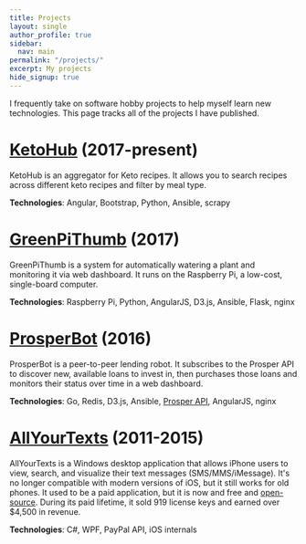 ```yaml
---
title: Projects
layout: single
author_profile: true
sidebar:
  nav: main
permalink: "/projects/"
excerpt: My projects
hide_signup: true
---
```


I frequently take on software hobby projects to help myself learn new technologies. This page tracks all of the projects I have published.

# [KetoHub](https://ketohub.io) (2017-present)

KetoHub is an aggregator for Keto recipes. It allows you to search recipes across different keto recipes and filter by meal type.

**Technologies**: Angular, Bootstrap, Python, Ansible, scrapy

# [GreenPiThumb](/greenpithumb/) (2017)

GreenPiThumb is a system for automatically watering a plant and monitoring it via web dashboard. It runs on the Raspberry Pi, a low-cost, single-board computer.

**Technologies**: Raspberry Pi, Python, AngularJS, D3.js, Ansible, Flask, nginx

# [ProsperBot](/prosperbot/) (2016)

ProsperBot is a peer-to-peer lending robot. It subscribes to the Prosper API to discover new, available loans to invest in, then purchases those loans and monitors their status over time in a web dashboard.

**Technologies**: Go, Redis, D3.js, Ansible, [Prosper API](https://developers.prosper.com/), AngularJS, nginx

# [AllYourTexts](http://allyourtexts.com) (2011-2015)

AllYourTexts is a Windows desktop application that allows iPhone users to view, search, and visualize their text messages (SMS/MMS/iMessage). It's no longer compatible with modern versions of iOS, but it still works for old phones. It used to be a paid application, but it is now and free and [open-source](https://github.com/AllYourTexts/AllYourTexts). During its paid lifetime, it sold 919 license keys and earned over $4,500 in revenue.

**Technologies**: C#, WPF, PayPal API, iOS internals